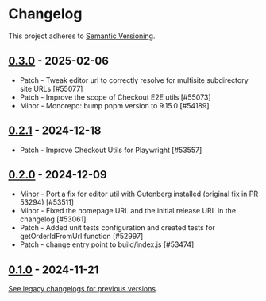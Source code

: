# Changelog 

This project adheres to [Semantic Versioning](https://semver.org/spec/v2.0.0.html).

## [0.3.0](https://www.npmjs.com/package/@woocommerce/e2e-utils-playwright/v/0.3.0) - 2025-02-06 

-   Patch - Tweak editor url to correctly resolve for multisite subdirectory site URLs [#55077]
-   Patch - Improve the scope of Checkout E2E utils [#55073]
-   Minor - Monorepo: bump pnpm version to 9.15.0 [#54189]

## [0.2.1](https://www.npmjs.com/package/@woocommerce/e2e-utils-playwright/v/0.2.1) - 2024-12-18 

-   Patch - Improve Checkout Utils for Playwright [#53557]

## [0.2.0](https://www.npmjs.com/package/@woocommerce/e2e-utils-playwright/v/0.2.0) - 2024-12-09 

-   Minor - Port a fix for editor util with Gutenberg installed (original fix in PR 53294) [#53511]
-   Minor - Fixed the homepage URL and the initial release URL in the changelog [#53061]
-   Patch - Added unit tests configuration and created tests for getOrderIdFromUrl function [#52997]
-   Patch - change entry point to build/index.js [#53474]

## [0.1.0](https://www.npmjs.com/package/@woocommerce/e2e-utils-playwright/v/0.1.0) - 2024-11-21

[See legacy changelogs for previous versions](https://github.com/woocommerce/woocommerce/blob/68581955106947918d2b17607a01bdfdf22288a9/packages/js/e2e-utils-playwright/CHANGELOG.md).
